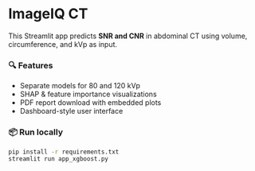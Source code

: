 # ImageIQ CT 

This Streamlit app predicts **SNR and CNR** in abdominal CT using volume, circumference, and kVp as input.

### 🔍 Features
- Separate models for 80 and 120 kVp
- SHAP & feature importance visualizations
- PDF report download with embedded plots
- Dashboard-style user interface

### 📦 Run locally
```bash
pip install -r requirements.txt
streamlit run app_xgboost.py
